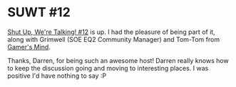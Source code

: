 # SUWT #12

[Shut Up, We're Talking! #12](http://commonsensegamer.com/?p=495) is up. I had the pleasure of being part of it, along with Grimwell (SOE EQ2 Community Manager) and Tom-Tom from [Gamer's Mind](http://www.gamersmind.org/).

Thanks, Darren, for being such an awesome host! Darren really knows how to keep the discussion going and moving to interesting places. I was positive I'd have nothing to say :P

